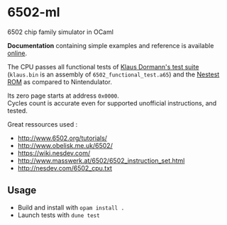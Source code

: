 # 6502-ml
6502 chip family simulator in OCaml

**Documentation** containing simple examples and reference is available [online](https://firobe.fr/6502-ml/).

The CPU passes all functional tests of [Klaus Dormann's test suite](https://github.com/Klaus2m5/6502_65C02_functional_tests) (`klaus.bin` is an assembly of `6502_functional_test.a65`) and the [Nestest ROM](http://www.qmtpro.com/~nes/misc/nestest.txt) as compared to Nintendulator.  

Its zero page starts at address `0x0000`.  
Cycles count is accurate even for supported unofficial instructions, and tested.  

Great ressources used :
- http://www.6502.org/tutorials/
- http://www.obelisk.me.uk/6502/
- https://wiki.nesdev.com/
- http://www.masswerk.at/6502/6502_instruction_set.html
- http://nesdev.com/6502_cpu.txt

## Usage

- Build and install with `opam install .`
- Launch tests with `dune test`

